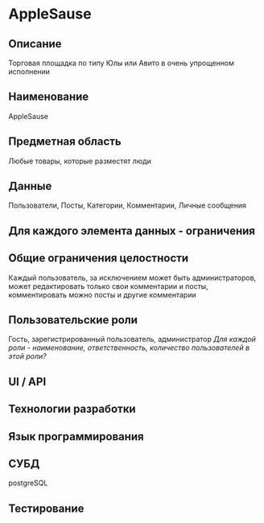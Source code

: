 # AppleSause

## Описание
Торговая площадка по типу Юлы или Авито в очень упрощенном исполнении
## Наименование
AppleSause
## Предметная область
Любые товары, которые разместят люди
## Данные
Пользователи, Посты, Категории, Комментарии, Личные сообщения
## Для каждого элемента данных - ограничения
## Общие ограничения целостности
Каждый пользователь, за исключением может быть администраторов, может редактировать только свои комментарии и посты, комментировать можно посты и другие комментарии
## Пользовательские роли
Гость, зарегистрированный пользователь, администратор
_Для каждой роли - наименование, ответственность, количество пользователей в этой роли?_
## UI / API 
## Технологии разработки
## Язык программирования
## СУБД
postgreSQL
## Тестирование
